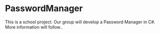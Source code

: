 # PasswordManager
This is a school project. Our group will develop a Password Manager in C#.
More information will follow..
